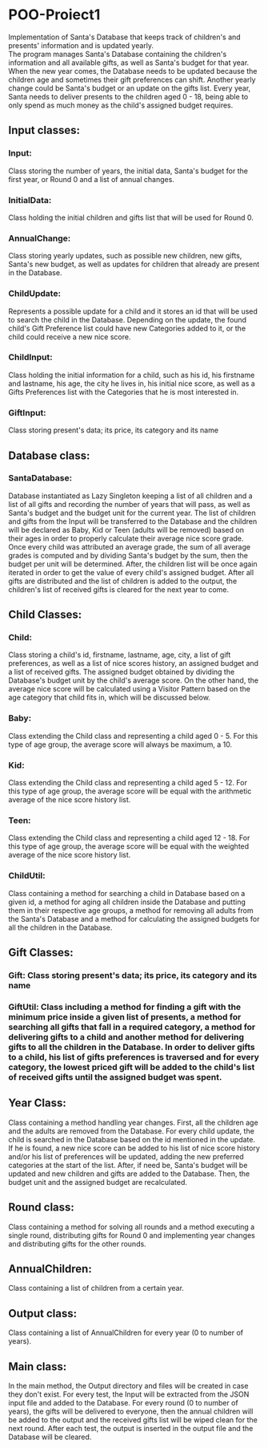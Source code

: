# POO-Proiect1
Implementation of Santa's Database that keeps track of children's and presents' information and is updated yearly.  
The program manages Santa's Database containing the children's information and all available gifts, as well as Santa's budget for that year. When the new year comes, the Database needs to be updated because the children age and sometimes their gift preferences can shift. Another yearly change could be Santa's budget or an update on the gifts list. Every year, Santa needs to deliver presents to the children aged 0 - 18, being able to only spend as much money as the child's assigned budget requires.

## Input classes:
### Input:
Class storing the number of years, the initial data, Santa's budget for the first year, or Round 0 and a list of annual changes.

### InitialData:
Class holding the initial children and gifts list that will be used for Round 0.

### AnnualChange:
Class storing yearly updates, such as possible new children, new gifts, Santa's new budget, as well as updates for children that already are present in the Database.

### ChildUpdate:
Represents a possible update for a child and it stores an id that will be used to search the child in the Database. Depending on the update, the found child's Gift Preference list could have new Categories added to it, or the child could receive a new nice score.

### ChildInput:
Class holding the initial information for a child, such as his id, his firstname and lastname, his age, the city he lives in, his initial nice score, as well as a Gifts Preferences list with the Categories that he is most interested in.

### GiftInput:
Class storing present's data; its price, its category and its name

## Database class:
### SantaDatabase:
Database instantiated as Lazy Singleton keeping a list of all children and a list of all gifts and recording the number of years that will pass, as well as Santa's budget and the budget unit for the current year. The list of children and gifts from the Input will be transferred to the Database and the children will be declared as Baby, Kid or Teen (adults will be removed) based on their ages in order to properly calculate their average nice score grade. Once every child was attributed an average grade, the sum of all average grades is computed and by dividing Santa's budget by the sum, then the budget per unit will be determined. After, the children list will be once again iterated in order to get the value of every child's assigned budget. After all gifts are distributed and the list of children is added to the output, the children's list of received gifts is cleared for the next year to come.

## Child Classes:
### Child:
Class storing a child's id, firstname, lastname, age, city, a list of gift preferences, as well as a list of nice scores history, an assigned budget and a list of received gifts. The assigned budget obtained by dividing the Database's budget unit by the child's average score. On the other hand, the average nice score will be calculated using a Visitor Pattern based on the age category that child fits in, which will be discussed below.

### Baby:
Class extending the Child class and representing a child aged 0 - 5. For this type of age group, the average score will always be maximum, a 10.

### Kid:
Class extending the Child class and representing a child aged 5 - 12. For this type of age group, the average score will be equal with the arithmetic average of the nice score history list.

### Teen:
Class extending the Child class and representing a child aged 12 - 18. For this type of age group, the average score will be equal with the weighted average of the nice score history list.

### ChildUtil:
Class containing a method for searching a child in Database based on a given id, a method for aging all children inside the Database and putting them in their respective age groups, a method for removing all adults from the Santa's Database and a method for calculating the assigned budgets for all the children in the Database.

## Gift Classes:
### Gift: Class storing present's data; its price, its category and its name

### GiftUtil: Class including a method for finding a gift with the minimum price inside a given list of presents, a method for searching all gifts that fall in a required category, a method for delivering gifts to a child and another method for delivering gifts to all the children in the Database. In order to deliver gifts to a child, his list of gifts preferences is traversed and for every category, the lowest priced gift will be added to the child's list of received gifts until the assigned budget was spent.

## Year Class:
Class containing a method handling year changes. First, all the children age and the adults are removed from the Database. For every child update, the child is searched in the Database based on the id mentioned in the update. If he is found, a new nice score can be added to his list of nice score history and/or his list of preferences will be updated, adding the new preferred categories at the start of the list. After, if need be, Santa's budget will be updated and new children and gifts are added to the Database. Then, the budget unit and the assigned budget are recalculated.

## Round class:
Class containing a method for solving all rounds and a method executing a single round, distributing gifts for Round 0 and implementing year changes and distributing gifts for the other rounds.

## AnnualChildren:
Class containing a list of children from a certain year.

## Output class:
Class containing a list of AnnualChildren for every year (0 to number of years).

## Main class:
In the main method, the Output directory and files will be created in case they don't exist. For every test, the Input will be extracted from the JSON input file and added to the Database. For every round (0 to number of years), the gifts will be delivered to everyone, then the annual children will be added to the output and the received gifts list will be wiped clean for the next round. After each test, the output is inserted in the output file and the Database will be cleared.
